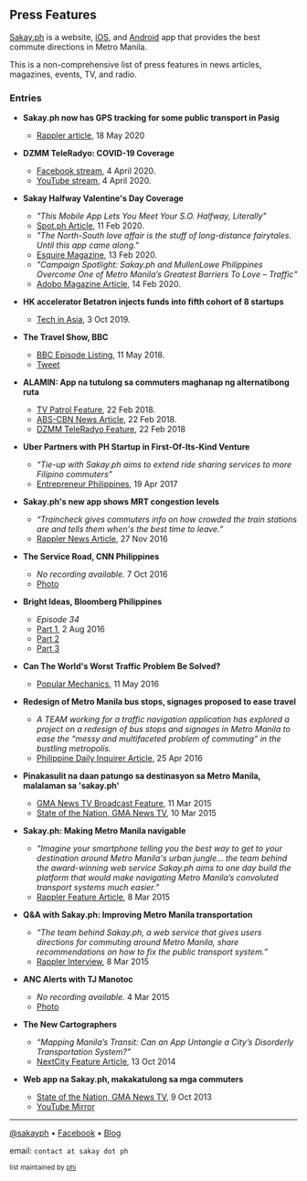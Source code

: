 ## Press Features

[Sakay.ph](https://sakay.ph) is a website, [iOS](https://go.sakay.ph/iphone), and [Android](https://go.sakay.ph/android) app that provides the best commute directions in Metro Manila.

This is a non-comprehensive list of press features in news articles, magazines, events, TV, and radio.

### Entries

- **Sakay.ph now has GPS tracking for some public transport in Pasig**
  - [Rappler article](https://www.rappler.com/technology/news/261295-sakay-ph-now-has-gps-tracking-for-some-public-transport-pasig-city), 18 May 2020

- **DZMM TeleRadyo: COVID-19 Coverage**
  - [Facebook stream](https://www.facebook.com/dzmmteleradyo/videos/217264512941905/), 4 April 2020.
  - [YouTube stream](https://www.youtube.com/watch?v=BdbbCGLua64), 4 April 2020.
  
- **Sakay Halfway Valentine's Day Coverage**
  - _"This Mobile App Lets You Meet Your S.O. Halfway, Literally"_
  - [Spot.ph Article](https://www.spot.ph/newsfeatures/the-latest-news-features/80930/mobile-app-sakay-ph-halfway-a833-20200211), 11 Feb 2020.
  - _"The North-South love affair is the stuff of long-distance fairytales. Until this app came along."_
  - [Esquire Magazine](https://www.esquiremag.ph/life/sex-and-relationships/sakay-halfway-a00304-20200213), 13 Feb 2020.
  - _"Campaign Spotlight: Sakay.ph and MullenLowe Philippines Overcome One of Metro Manila’s Greatest Barriers To Love – Traffic"_
  - [Adobo Magazine Article](https://www.adobomagazine.com/campaign-spotlight/campaign-spotlight-sakay-ph-and-mullenlowe-philippines-overcome-one-of-metro-manilas-greatest-barriers-to-love-traffic/), 14 Feb 2020.

  
- **HK accelerator Betatron injects funds into fifth cohort of 8 startups**
  - [Tech in Asia](https://www.techinasia.com/betatron-invests-fifth-cohort), 3 Oct 2019.

- **The Travel Show, BBC**
  - [BBC Episode Listing](https://www.bbc.co.uk/programmes/n3ct4dwn), 11 May 2018.
  - [Tweet](https://twitter.com/BBCTravelShow/status/995021260940808202)

- **ALAMIN: App na tutulong sa commuters maghanap ng alternatibong ruta**
  - [TV Patrol Feature](https://www.youtube.com/watch?v=2obwerYql-E), 22 Feb 2018.
  - [ABS-CBN News Article](http://news.abs-cbn.com/news/02/22/18/alamin-app-na-tutulong-sa-commuters-maghanap-ng-alternatibong-ruta), 22 Feb 2018.
  - [DZMM TeleRadyo Feature](https://twitter.com/DZMMTeleRadyo/status/966643298956922880), 22 Feb 2018

- **Uber Partners with PH Startup in First-Of-Its-Kind Venture**
  - _“Tie-up with Sakay.ph aims to extend ride sharing services to more Filipino commuters”_
  - [Entrepreneur Philippines](https://www.entrepreneur.com.ph/news-and-events/uber-partners-with-ph-startup-in-first-of-a-kind-venture-a00178-20170419), 19 Apr 2017

- **Sakay.ph's new app shows MRT congestion levels**
  - _“Traincheck gives commuters info on how crowded the train stations are and tells them when's the best time to leave.”_
  - [Rappler News Article](https://www.rappler.com/nation/153775-sakayph-traincheck-mrt-application), 27 Nov 2016

- **The Service Road, CNN Philippines**
  - _No recording available._ 7 Oct 2016
  - [Photo](https://www.facebook.com/sakaydotph/photos/a.705825509532698.1073741828.458410097607575/1064245030357409/)

- **Bright Ideas, Bloomberg Philippines**
  - _Episode 34_ 
  - [Part 1](https://www.youtube.com/watch?v=_SgIvy60gKc), 2 Aug 2016
  - [Part 2](https://www.youtube.com/watch?v=GNCmdc7oW54)
  - [Part 3](https://www.youtube.com/watch?v=i7kaBYj4Xkk)

- **Can The World's Worst Traffic Problem Be Solved?**
  - [Popular Mechanics](https://www.popularmechanics.com/cars/a20686/can-the-worlds-worst-traffic-problem-be-solved/), 11 May 2016
  
- **Redesign of Metro Manila bus stops, signages proposed to ease travel**
  - _A TEAM working for a traffic navigation application has explored a project on a redesign of bus stops and signages in Metro Manila to ease the “messy and multifaceted problem of commuting” in the bustling metropolis._
  - [Philippine Daily Inquirer Article](http://newsinfo.inquirer.net/781599/redesign-of-metro-manila-bus-stops-signages-proposed-to-ease-travel), 25 Apr 2016

- **Pinakasulit na daan patungo sa destinasyon sa Metro Manila, malalaman sa 'sakay.ph'**
  - [GMA News TV Broadcast Feature](http://www.gmanetwork.com/news/video/qrt/272385/pinakasulit-na-daan-patungo-sa-destinasyon-sa-metro-manila-malalaman-sa-sakayph/video/), 11 Mar 2015
  - [State of the Nation, GMA News TV](http://www.gmanetwork.com/news/video/stateofthenation/271937/mobile-app-na-sakay-ph-layong-padaliin-ang-pag-commute-sa-metro-manila/video/), 10 Mar 2015

- **Sakay.ph: Making Metro Manila navigable**
  - _“Imagine your smartphone telling you the best way to get to your destination around Metro Manila's urban jungle… the team behind the award-winning web service Sakay.ph aims to one day build the platform that would make navigating Metro Manila’s convoluted transport systems much easier.”_
  - [Rappler Feature Article](https://www.rappler.com/nation/86160-sakayph-public-transport-metro-manila-tech-big-data), 8 Mar 2015
  
- **Q&A with Sakay.ph: Improving Metro Manila transportation**
  - _“The team behind Sakay.ph, a web service that gives users directions for commuting around Metro Manila, share recommendations on how to fix the public transport system.”_
  - [Rappler Interview](https://www.rappler.com/nation/86157-interview-sakayph-metro-manila-transportation-solutions), 8 Mar 2015
  
- **ANC Alerts with TJ Manotoc**
  - _No recording available._ 4 Mar 2015
  - [Photo](https://www.instagram.com/p/zzYk58hk52/)
  
- **The New Cartographers**
  - _“Mapping Manila’s Transit: Can an App Untangle a City’s Disorderly Transportation System?”_
  - [NextCity Feature Article](https://nextcity.org/features/view/the-new-cartographers), 13 Oct 2014

- **Web app na Sakay.ph, makakatulong sa mga commuters**
  - [State of the Nation, GMA News TV](http://www.gmanetwork.com/news/video/stateofthenation/179747/web-app-na-sakayph-makakatulong-sa-mga-commuters/video/), 9 Oct 2013
  - [YouTube Mirror](https://youtu.be/nhXa_kUUNjg)
  
* * *
  
[@sakayph](https://twitter.com/sakayph) • [Facebook](https://facebook.com/sakaydotph) • [Blog](https://blog.sakay.ph)

email: `contact at sakay dot ph`

<sub>list maintained by [phi](https://github.com/ahelpingchip)</sub>
